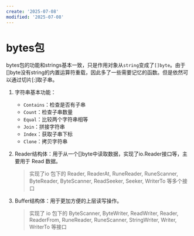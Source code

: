```yaml
---
create: '2025-07-08'
modified: '2025-07-08'
---
```


# bytes包

bytes包的功能和strings基本一致，只是作用对象从`string`变成了`[]byte`。由于[]byte没有string的内置运算符重载，因此多了一些需要记忆的函数。但是依然可以通过切片[:]取子串。

1. 字符串基本功能：

   * `Contains`：检查是否有子串
   * `Count`：检查子串数量
   * `Equal`：比较两个字符串相等
   * `Join`：拼接字符串
   * `Index`：获取子串下标
   * `Clone`：拷贝字符串

2. Reader结构体：用于从一个[]byte中读取数据，实现了io.Reader接口等，主要用于 Read 数据。

   > 实现了io 包下的 Reader, ReaderAt, RuneReader, RuneScanner, ByteReader, ByteScanner, ReadSeeker, Seeker, WriterTo 等多个接口

3. Buffer结构体：用于更加方便的上层读写操作。

   >实现了 io 包下的 ByteScanner, ByteWriter, ReadWriter, Reader, ReaderFrom, RuneReader, RuneScanner, StringWriter, Writer, WriterTo 等接口